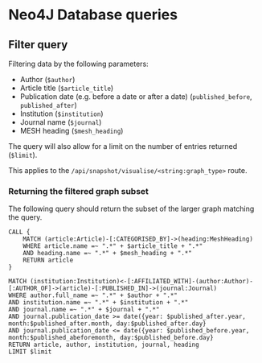 # Neo4J Database queries

## Filter query
Filtering data by the following parameters:
* Author (`$author`)
* Article title (`$article_title`)
* Publication date (e.g. before a date or after a date) (`published_before`, `published_after`)
* Institution (`$institution`)
* Journal name (`$journal`)
* MESH heading (`$mesh_heading`)

The query will also allow for a limit on the number of entries returned (`$limit`).

This applies to the `/api/snapshot/visualise/<string:graph_type>` route.

### Returning the filtered graph subset
The following query should return the subset of the larger graph matching the query.
```
CALL {
    MATCH (article:Article)-[:CATEGORISED_BY]->(heading:MeshHeading)
    WHERE article.name =~ ".*" + $article_title + ".*"
    AND heading.name =~ ".*" + $mesh_heading + ".*"
    RETURN article
}

MATCH (institution:Institution)<-[:AFFILIATED_WITH]-(author:Author)-[:AUTHOR_OF]->(article)-[:PUBLISHED_IN]->(journal:Journal)
WHERE author.full_name =~ ".*" + $author + ".*"
AND institution.name =~ ".*" + $institution + ".*"
AND journal.name =~ ".*" + $journal + ".*"
AND journal.publication_date >= date({year: $published_after.year, month:$published_after.month, day:$published_after.day}
AND journal.publication_date <= date({year: $published_before.year, month:$published_abeforemonth, day:$published_before.day}
RETURN article, author, institution, journal, heading
LIMIT $limit
```